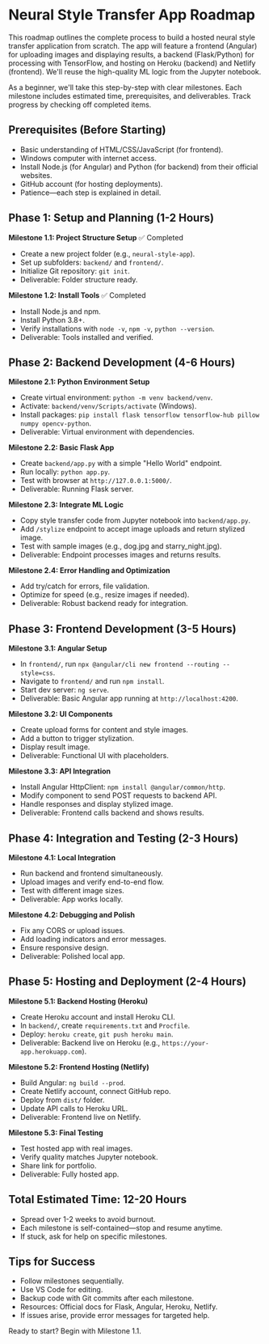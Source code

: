 # Neural Style Transfer App Roadmap

This roadmap outlines the complete process to build a hosted neural style transfer application from scratch. The app will feature a frontend (Angular) for uploading images and displaying results, a backend (Flask/Python) for processing with TensorFlow, and hosting on Heroku (backend) and Netlify (frontend). We'll reuse the high-quality ML logic from the Jupyter notebook.

As a beginner, we'll take this step-by-step with clear milestones. Each milestone includes estimated time, prerequisites, and deliverables. Track progress by checking off completed items.

## Prerequisites (Before Starting)
- Basic understanding of HTML/CSS/JavaScript (for frontend).
- Windows computer with internet access.
- Install Node.js (for Angular) and Python (for backend) from their official websites.
- GitHub account (for hosting deployments).
- Patience—each step is explained in detail.

## Phase 1: Setup and Planning (1-2 Hours)
**Milestone 1.1: Project Structure Setup** ✅ Completed
- Create a new project folder (e.g., `neural-style-app`).
- Set up subfolders: `backend/` and `frontend/`.
- Initialize Git repository: `git init`.
- Deliverable: Folder structure ready.

**Milestone 1.2: Install Tools** ✅ Completed
- Install Node.js and npm.
- Install Python 3.8+.
- Verify installations with `node -v`, `npm -v`, `python --version`.
- Deliverable: Tools installed and verified.

## Phase 2: Backend Development (4-6 Hours)
**Milestone 2.1: Python Environment Setup**
- Create virtual environment: `python -m venv backend/venv`.
- Activate: `backend/venv/Scripts/activate` (Windows).
- Install packages: `pip install flask tensorflow tensorflow-hub pillow numpy opencv-python`.
- Deliverable: Virtual environment with dependencies.

**Milestone 2.2: Basic Flask App**
- Create `backend/app.py` with a simple "Hello World" endpoint.
- Run locally: `python app.py`.
- Test with browser at `http://127.0.0.1:5000/`.
- Deliverable: Running Flask server.

**Milestone 2.3: Integrate ML Logic**
- Copy style transfer code from Jupyter notebook into `backend/app.py`.
- Add `/stylize` endpoint to accept image uploads and return stylized image.
- Test with sample images (e.g., dog.jpg and starry_night.jpg).
- Deliverable: Endpoint processes images and returns results.

**Milestone 2.4: Error Handling and Optimization**
- Add try/catch for errors, file validation.
- Optimize for speed (e.g., resize images if needed).
- Deliverable: Robust backend ready for integration.

## Phase 3: Frontend Development (3-5 Hours)
**Milestone 3.1: Angular Setup**
- In `frontend/`, run `npx @angular/cli new frontend --routing --style=css`.
- Navigate to `frontend/` and run `npm install`.
- Start dev server: `ng serve`.
- Deliverable: Basic Angular app running at `http://localhost:4200`.

**Milestone 3.2: UI Components**
- Create upload forms for content and style images.
- Add a button to trigger stylization.
- Display result image.
- Deliverable: Functional UI with placeholders.

**Milestone 3.3: API Integration**
- Install Angular HttpClient: `npm install @angular/common/http`.
- Modify component to send POST requests to backend API.
- Handle responses and display stylized image.
- Deliverable: Frontend calls backend and shows results.

## Phase 4: Integration and Testing (2-3 Hours)
**Milestone 4.1: Local Integration**
- Run backend and frontend simultaneously.
- Upload images and verify end-to-end flow.
- Test with different image sizes.
- Deliverable: App works locally.

**Milestone 4.2: Debugging and Polish**
- Fix any CORS or upload issues.
- Add loading indicators and error messages.
- Ensure responsive design.
- Deliverable: Polished local app.

## Phase 5: Hosting and Deployment (2-4 Hours)
**Milestone 5.1: Backend Hosting (Heroku)**
- Create Heroku account and install Heroku CLI.
- In `backend/`, create `requirements.txt` and `Procfile`.
- Deploy: `heroku create`, `git push heroku main`.
- Deliverable: Backend live on Heroku (e.g., `https://your-app.herokuapp.com`).

**Milestone 5.2: Frontend Hosting (Netlify)**
- Build Angular: `ng build --prod`.
- Create Netlify account, connect GitHub repo.
- Deploy from `dist/` folder.
- Update API calls to Heroku URL.
- Deliverable: Frontend live on Netlify.

**Milestone 5.3: Final Testing**
- Test hosted app with real images.
- Verify quality matches Jupyter notebook.
- Share link for portfolio.
- Deliverable: Fully hosted app.

## Total Estimated Time: 12-20 Hours
- Spread over 1-2 weeks to avoid burnout.
- Each milestone is self-contained—stop and resume anytime.
- If stuck, ask for help on specific milestones.

## Tips for Success
- Follow milestones sequentially.
- Use VS Code for editing.
- Backup code with Git commits after each milestone.
- Resources: Official docs for Flask, Angular, Heroku, Netlify.
- If issues arise, provide error messages for targeted help.

Ready to start? Begin with Milestone 1.1.